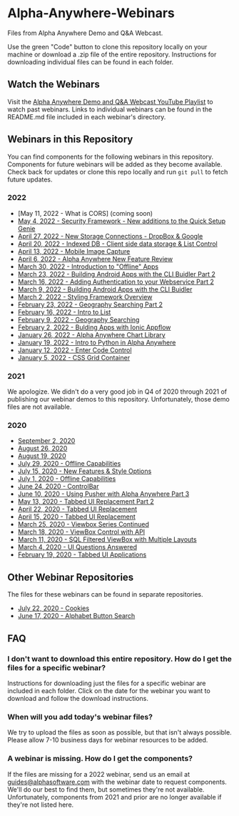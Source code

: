# Alpha-Anywhere-Webinars
Files from Alpha Anywhere Demo and Q&amp;A Webcast.

Use the green "Code" button to clone this repository locally on your machine or download a .zip file of the entire repository. Instructions for downloading individual files can be found in each folder.

## Watch the Webinars

Visit the [Alpha Anywhere Demo and Q&A Webcast YouTube Playlist](https://www.youtube.com/playlist?list=PL8VS2LRRvdx_MF0eCNVjHd8BXlImwSqgF) to watch past webinars. Links to individual webinars can be found in the README.md file included in each webinar's directory.

## Webinars in this Repository

You can find components for the following webinars in this repository. Components for future webinars will be added as they become available. Check back for updates or clone this repo locally and run `git pull` to fetch future updates.
### 2022
 - [May 11, 2022 - What is CORS] (coming soon)
 - [May 4, 2022 - Security Framework - New additions to the Quick Setup Genie]()
 - [April 27, 2022 - New Storage Connections - DropBox & Google]()
 - [April 20, 2022 - Indexed DB - Client side data storage & List Control]()
 - [April 13, 2022 - Mobile Image Capture](https://youtu.be/h7N9l3TsE18)
 - [April 6, 2022 - Alpha Anywhere New Feature Review](https://youtu.be/XgDSpQ-T1wM)
 - [March 30, 2022 - Introduction to "Offline" Apps](https://www.youtube.com/watch?v=--uywhBc1IM)
 - [March 23, 2022 - Building Android Apps with the CLI Buidler Part 2](https://www.youtube.com/watch?v=xublw5Delsg)
 - [March 16, 2022 - Adding Authentication to your Webservice Part 2](https://www.youtube.com/watch?v=Stgwpocb6gM)
 - [March 9, 2022 - Building Android Apps with the CLI Buidler](https://www.youtube.com/watch)
 - [March 2, 2022 - Styling Framework Overview](https://github.com/alphaanywhere/Alpha-Anywhere-Webinars/tree/master/2022%2003%2002)
 - [February 23, 2022 - Geography Searching Part 2](https://github.com/alphaanywhere/Alpha-Anywhere-Webinars/tree/master/2022%2002%2023)
 - [February 16, 2022 - Intro to List](https://youtu.be/hVB12NIxQFo)
 - [February 9, 2022 - Geography Searching](https://github.com/alphaanywhere/Alpha-Anywhere-Webinars/tree/master/2022%2002%2009)
 - [February 2, 2022 - Bulding Apps with Ionic Appflow](https://github.com/alphaanywhere/Alpha-Anywhere-Webinars/tree/master/2022%2002%2002)
 - [January 26, 2022 - Alpha Anywhere Chart Library](https://github.com/alphaanywhere/Alpha-Anywhere-Webinars/tree/master/2022%2001%2026)
 - [January 19, 2022 - Intro to Python in Alpha Anywhere](https://youtu.be/IdUXBrs0ZDA)
 - [January 12, 2022 - Enter Code Control](https://github.com/alphaanywhere/Alpha-Anywhere-Webinars/tree/master/2022%2001%2012)
 - [January 5, 2022 - CSS Grid Container](https://youtu.be/wXYgAs9uwcE)

### 2021
We apologize. We didn't do a very good job in Q4 of 2020 through 2021 of publishing our webinar demos to this repository. Unfortunately, those demo files are not available.

### 2020
 - [September 2, 2020](https://github.com/alphaanywhere/Alpha-Anywhere-Webinars/tree/master/2020/September%202%202020)
 - [August 26, 2020](https://github.com/alphaanywhere/Alpha-Anywhere-Webinars/tree/master/2020/August%2026%202020)
 - [August 19, 2020](https://github.com/alphaanywhere/Alpha-Anywhere-Webinars/tree/master/2020/August%2019%202020)
 - [July 29, 2020 - Offline Capabilities](https://github.com/alphaanywhere/Alpha-Anywhere-Webinars/tree/master/2020/July%2029%202020)
 - [July 15, 2020 - New Features & Style Options](https://github.com/alphaanywhere/Alpha-Anywhere-Webinars/tree/master/2020/July%2015%202020)
 - [July 1, 2020 - Offline Capabilities](https://github.com/alphaanywhere/Alpha-Anywhere-Webinars/tree/master/2020/July%201%202020)
 - [June 24, 2020 - ControlBar](https://github.com/alphaanywhere/Alpha-Anywhere-Webinars/tree/master/2020/June%2024%202020)
 - [June 10, 2020 - Using Pusher with Alpha Anywhere Part 3](https://github.com/alphaanywhere/Alpha-Anywhere-Webinars/tree/master/2020/June%2010%202020)
 - [May 13, 2020 - Tabbed UI Replacement Part 2](https://github.com/alphaanywhere/Alpha-Anywhere-Webinars/tree/master/2020/May%2013%202020)
 - [April 22, 2020 - Tabbed UI Replacement](https://github.com/alphaanywhere/Alpha-Anywhere-Webinars/tree/master/2020/April%2022%202020)
 - [April 15, 2020 - Tabbed UI Replacement](https://github.com/alphaanywhere/Alpha-Anywhere-Webinars/tree/master/2020/April%2015%202020)
 - [March 25, 2020 - Viewbox Series Continued](https://github.com/alphaanywhere/Alpha-Anywhere-Webinars/tree/master/2020/March%2025%202020)
 - [March 18, 2020 - ViewBox Control with API](https://github.com/alphaanywhere/Alpha-Anywhere-Webinars/tree/master/2020/March%2018%202020)
 - [March 11, 2020 - SQL Filtered ViewBox with Multiple Layouts](https://github.com/alphaanywhere/Alpha-Anywhere-Webinars/tree/master/2020/March%2011%202020)
 - [March 4, 2020 - UI Questions Answered](https://github.com/alphaanywhere/Alpha-Anywhere-Webinars/tree/master/2020/March%204%202020)
 - [February 19, 2020 - Tabbed UI Applications](https://github.com/alphaanywhere/Alpha-Anywhere-Webinars/tree/master/2020/February%2019%202020)

## Other Webinar Repositories

The files for these webinars can be found in separate repositories.

 - [July 22, 2020 - Cookies](https://github.com/SarahAlphaSoftware/cookieDemos)
 - [June 17, 2020 - Alphabet Button Search](https://github.com/SarahAlphaSoftware/alphabetButtons)

## FAQ

### I don't want to download this entire repository. How do I get the files for a specific webinar?

Instructions for downloading just the files for a specific webinar are included in each folder. Click on the date for the webinar you want to download and follow the download instructions.

### When will you add today's webinar files?

We try to upload the files as soon as possible, but that isn't always possible. Please allow 7-10 business days for webinar resources to be added.

### A webinar is missing. How do I get the components?

If the files are missing for a 2022 webinar, send us an email at guides@alphasoftware.com with the webinar date to request components. We'll do our best to find them, but sometimes they're not available. Unfortunately, components from 2021 and prior are no longer available if they're not listed here.
